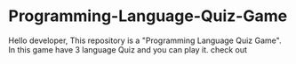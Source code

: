 # Programming-Language-Quiz-Game
Hello developer, This repository is a "Programming Language Quiz Game". In this game have 3 language Quiz and you can play it. check out 
